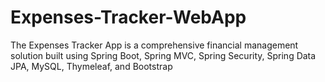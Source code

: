 # Expenses-Tracker-WebApp
The Expenses Tracker App is a comprehensive financial management solution built using Spring Boot, Spring MVC, Spring Security, Spring Data JPA, MySQL, Thymeleaf, and Bootstrap
